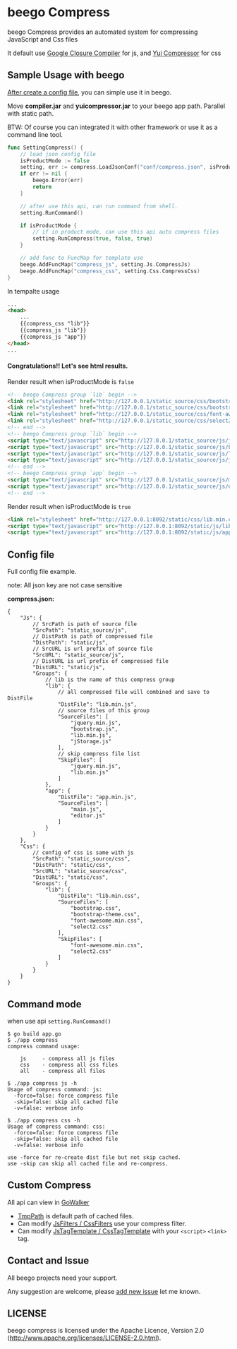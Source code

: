 # beego Compress

beego Compress provides an automated system for compressing JavaScript and Css files

It default use [Google Closure Compiler](https://code.google.com/p/closure-compiler/wiki/BinaryDownloads) for js, and [Yui Compressor](https://github.com/yui/yuicompressor/releases) for css

## Sample Usage with beego

[After create a config file](#config-file), you can simple use it in beego.

Move **compiler.jar** and **yuicompressor.jar** to your beego app path. Parallel with static path.

BTW: Of course you can integrated it with other framework or use it as a command line tool.

```go
func SettingCompress() {
	// load json config file
	isProductMode := false
	setting, err := compress.LoadJsonConf("conf/compress.json", isProductMode, "http://127.0.0.1/")
	if err != nil {
		beego.Error(err)
		return
	}

	// after use this api, can run command from shell.
	setting.RunCommand()

	if isProductMode {
		// if in product mode, can use this api auto compress files
		setting.RunCompress(true, false, true)
	}

	// add func to FuncMap for template use
	beego.AddFuncMap("compress_js", setting.Js.CompressJs)
	beego.AddFuncMap("compress_css", setting.Css.CompressCss)
}
```

In tempalte usage

```html
...
<head>
	...
	{{compress_css "lib"}}
	{{compress_js "lib"}}
	{{compress_js "app"}}
</head>
...
```

#### Congratulations!! Let's see html results.

Render result when isProductMode is `false`

```html
<!-- beego Compress group `lib` begin -->
<link rel="stylesheet" href="http://127.0.0.1/static_source/css/bootstrap.css?ver=1382331000" />
<link rel="stylesheet" href="http://127.0.0.1/static_source/css/bootstrap-theme.css?ver=1382322974" />
<link rel="stylesheet" href="http://127.0.0.1/static_source/css/font-awesome.min.css?ver=1378615042" />
<link rel="stylesheet" href="http://127.0.0.1/static_source/css/select2.css?ver=1382197742" />
<!-- end -->
<!-- beego Compress group `lib` begin -->
<script type="text/javascript" src="http://127.0.0.1/static_source/js/jquery.min.js?ver=1378644427"></script>
<script type="text/javascript" src="http://127.0.0.1/static_source/js/bootstrap.js?ver=1382328826"></script>
<script type="text/javascript" src="http://127.0.0.1/static_source/js/lib.min.js?ver=1382328441"></script>
<script type="text/javascript" src="http://127.0.0.1/static_source/js/jStorage.js?ver=1382271840"></script>
<!-- end -->
<!-- beego Compress group `app` begin -->
<script type="text/javascript" src="http://127.0.0.1/static_source/js/main.js?ver=1382195678"></script>
<script type="text/javascript" src="http://127.0.0.1/static_source/js/editor.js?ver=1382342779"></script>
<!-- end -->

```

Render result when isProductMode is `true`

```html
<link rel="stylesheet" href="http://127.0.0.1:8092/static/css/lib.min.css?ver=1382346563" />
<script type="text/javascript" src="http://127.0.0.1:8092/static/js/lib.min.js?ver=1382346557"></script>
<script type="text/javascript" src="http://127.0.0.1:8092/static/js/app.min.js?ver=1382346560"></script>
```

## Config file

Full config file example.

note: All json key are not case sensitive

**compress.json:**

```
{
	"Js": {
		// SrcPath is path of source file
		"SrcPath": "static_source/js",
		// DistPath is path of compressed file
		"DistPath": "static/js",
		// SrcURL is url prefix of source file
		"SrcURL": "static_source/js",
		// DistURL is url prefix of compressed file
		"DistURL": "static/js",
		"Groups": {
			// lib is the name of this compress group
			"lib": {
				// all compressed file will combined and save to DistFile
				"DistFile": "lib.min.js",
				// source files of this group
				"SourceFiles": [
					"jquery.min.js",
					"bootstrap.js",
					"lib.min.js",
					"jStorage.js"
				],
				// skip compress file list
				"SkipFiles": [
					"jquery.min.js",
					"lib.min.js"
				]
			},
			"app": {
				"DistFile": "app.min.js",
				"SourceFiles": [
					"main.js",
					"editor.js"
				]
			}
		}
	},
	"Css": {
		// config of css is same with js
		"SrcPath": "static_source/css",
		"DistPath": "static/css",
		"SrcURL": "static_source/css",
		"DistURL": "static/css",
		"Groups": {
			"lib": {
				"DistFile": "lib.min.css",
				"SourceFiles": [
					"bootstrap.css",
					"bootstrap-theme.css",
					"font-awesome.min.css",
					"select2.css"
				],
				"SkipFiles": [
					"font-awesome.min.css",
					"select2.css"
				]
			}
		}
	}
}
```

## Command mode

when use api `setting.RunCommand()`

```
$ go build app.go
$ ./app compress
compress command usage:

    js     - compress all js files
    css    - compress all css files
    all    - compress all files

$ ./app compress js -h
Usage of compress command: js:
  -force=false: force compress file
  -skip=false: skip all cached file
  -v=false: verbose info

$ ./app compress css -h
Usage of compress command: css:
  -force=false: force compress file
  -skip=false: skip all cached file
  -v=false: verbose info
```

```
use -force for re-create dist file but not skip cached.
use -skip can skip all cached file and re-compress.
```

## Custom Compress

All api can view in [GoWalker](http://gowalker.org/github.com/beego/compress)

* [TmpPath](http://gowalker.org/github.com/beego/compress#_variables) is default path of cached files.
* Can modify [JsFilters / CssFilters](http://gowalker.org/github.com/beego/compress#_variables) use your compress filter.
* Can modify [JsTagTemplate / CssTagTemplate]((http://gowalker.org/github.com/beego/compress#_variables)) with your `<script>` `<link>` tag.

##  Contact and Issue

All beego projects need your support.

Any suggestion are welcome, please [add new issue](https://github.com/beego/compress/issues/new) let me known.

## LICENSE

beego compress is licensed under the Apache Licence, Version 2.0 (http://www.apache.org/licenses/LICENSE-2.0.html).
